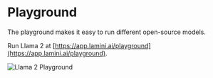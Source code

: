 # Playground

The playground makes it easy to run different open-source models. 

Run Llama 2 at [https://app.lamini.ai/playground](https://app.lamini.ai/playground).

<!-- TODO: Add GIF of Playground -->
![Llama 2 Playground](/assets/playground.png)